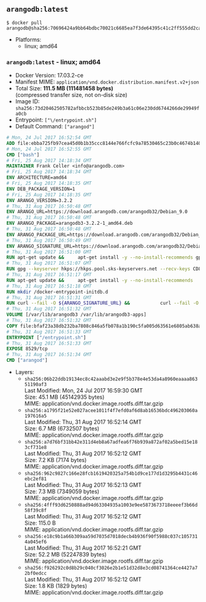 ## `arangodb:latest`

```console
$ docker pull arangodb@sha256:70696424a9bb64bdbc70021c6685ea7f3de64395c41c2ff555dd2ca6039e99f4
```

-	Platforms:
	-	linux; amd64

### `arangodb:latest` - linux; amd64

-	Docker Version: 17.03.2-ce
-	Manifest MIME: `application/vnd.docker.distribution.manifest.v2+json`
-	Total Size: **111.5 MB (111481458 bytes)**  
	(compressed transfer size, not on-disk size)
-	Image ID: `sha256:73d20462505782afbbcb523b85de249b3a61c06e230dd6744266de29949fa0cb`
-	Entrypoint: `["\/entrypoint.sh"]`
-	Default Command: `["arangod"]`

```dockerfile
# Mon, 24 Jul 2017 16:52:54 GMT
ADD file:ebba725fb97cea45d0b1b35ccc8144e766fcfc9a78530465c23b0c4674b14042 in / 
# Mon, 24 Jul 2017 16:52:55 GMT
CMD ["bash"]
# Fri, 25 Aug 2017 14:18:34 GMT
MAINTAINER Frank Celler <info@arangodb.com>
# Fri, 25 Aug 2017 14:18:34 GMT
ENV ARCHITECTURE=amd64
# Fri, 25 Aug 2017 14:18:35 GMT
ENV DEB_PACKAGE_VERSION=1
# Fri, 25 Aug 2017 14:18:35 GMT
ENV ARANGO_VERSION=3.2.2
# Thu, 31 Aug 2017 16:50:48 GMT
ENV ARANGO_URL=https://download.arangodb.com/arangodb32/Debian_9.0
# Thu, 31 Aug 2017 16:50:48 GMT
ENV ARANGO_PACKAGE=arangodb3-3.2.2-1_amd64.deb
# Thu, 31 Aug 2017 16:50:48 GMT
ENV ARANGO_PACKAGE_URL=https://download.arangodb.com/arangodb32/Debian_9.0/amd64/arangodb3-3.2.2-1_amd64.deb
# Thu, 31 Aug 2017 16:50:49 GMT
ENV ARANGO_SIGNATURE_URL=https://download.arangodb.com/arangodb32/Debian_9.0/amd64/arangodb3-3.2.2-1_amd64.deb.asc
# Thu, 31 Aug 2017 16:51:00 GMT
RUN apt-get update &&     apt-get install -y --no-install-recommends gpg dirmngr     &&     rm -rf /var/lib/apt/lists/*
# Thu, 31 Aug 2017 16:51:07 GMT
RUN gpg --keyserver hkps://hkps.pool.sks-keyservers.net --recv-keys CD8CB0F1E0AD5B52E93F41E7EA93F5E56E751E9B
# Thu, 31 Aug 2017 16:51:17 GMT
RUN apt-get update &&     apt-get install -y --no-install-recommends         libjemalloc1         ca-certificates         pwgen         curl     &&     rm -rf /var/lib/apt/lists/*
# Thu, 31 Aug 2017 16:51:18 GMT
RUN mkdir /docker-entrypoint-initdb.d
# Thu, 31 Aug 2017 16:51:31 GMT
RUN curl --fail -O ${ARANGO_SIGNATURE_URL} &&           curl --fail -O ${ARANGO_PACKAGE_URL} &&             gpg --verify ${ARANGO_PACKAGE}.asc &&     (echo arangodb3 arangodb3/password password test | debconf-set-selections) &&     (echo arangodb3 arangodb3/password_again password test | debconf-set-selections) &&     DEBIAN_FRONTEND="noninteractive" dpkg -i ${ARANGO_PACKAGE} &&     rm -rf /var/lib/arangodb3/* &&     sed -ri         -e 's!127\.0\.0\.1!0.0.0.0!g'         -e 's!^(file\s*=).*!\1 -!'         -e 's!^#\s*uid\s*=.*!uid = arangodb!'         -e 's!^#\s*gid\s*=.*!gid = arangodb!'         /etc/arangodb3/arangod.conf     &&     rm -f ${ARANGO_PACKAGE}*
# Thu, 31 Aug 2017 16:51:32 GMT
VOLUME [/var/lib/arangodb3 /var/lib/arangodb3-apps]
# Thu, 31 Aug 2017 16:51:32 GMT
COPY file:bfaf23a38db232ba7808c846a5fb078a1b190c5fa005d63561e6805ab638afeb in /entrypoint.sh 
# Thu, 31 Aug 2017 16:51:33 GMT
ENTRYPOINT ["/entrypoint.sh"]
# Thu, 31 Aug 2017 16:51:33 GMT
EXPOSE 8529/tcp
# Thu, 31 Aug 2017 16:51:34 GMT
CMD ["arangod"]
```

-	Layers:
	-	`sha256:06b22ddb19134ec8c42aaabd3e2e9f5b378e4e53da4a8960eaaaa86351190af3`  
		Last Modified: Mon, 24 Jul 2017 16:59:30 GMT  
		Size: 45.1 MB (45142935 bytes)  
		MIME: application/vnd.docker.image.rootfs.diff.tar.gzip
	-	`sha256:a1795f21e52e027acee1011f4f7efd0af6d8ab16536bdc496203060a197616a5`  
		Last Modified: Thu, 31 Aug 2017 16:52:14 GMT  
		Size: 6.7 MB (6732507 bytes)  
		MIME: application/vnd.docker.image.rootfs.diff.tar.gzip
	-	`sha256:a7d76bf31bb42e311d4eb8a67adfea6f76b939a872af02a5bed15e183cf731e8`  
		Last Modified: Thu, 31 Aug 2017 16:52:12 GMT  
		Size: 7.2 KB (7174 bytes)  
		MIME: application/vnd.docker.image.rootfs.diff.tar.gzip
	-	`sha256:962c9827c166e28fcb1619420325a754b1d9ce177d1d3295b4431c46ebc2ef81`  
		Last Modified: Thu, 31 Aug 2017 16:52:13 GMT  
		Size: 7.3 MB (7349059 bytes)  
		MIME: application/vnd.docker.image.rootfs.diff.tar.gzip
	-	`sha256:4fff93d6250888ad94d63304935a1003e9ee5873673718eeeef3b66d58f39c8f`  
		Last Modified: Thu, 31 Aug 2017 16:52:12 GMT  
		Size: 115.0 B  
		MIME: application/vnd.docker.image.rootfs.diff.tar.gzip
	-	`sha256:e18c9b1a66b309aa59d7035d7018decb4b936f90f5988c037c1057314a045ef6`  
		Last Modified: Thu, 31 Aug 2017 16:52:21 GMT  
		Size: 52.2 MB (52247839 bytes)  
		MIME: application/vnd.docker.image.rootfs.diff.tar.gzip
	-	`sha256:f926292c0d8b29c040cf3026e2b1e51d32d8e3cd08741364ce4427a72bf0edcc`  
		Last Modified: Thu, 31 Aug 2017 16:52:12 GMT  
		Size: 1.8 KB (1829 bytes)  
		MIME: application/vnd.docker.image.rootfs.diff.tar.gzip

